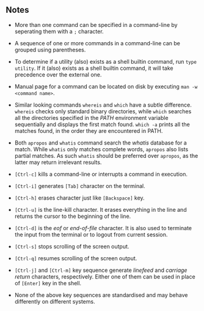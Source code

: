 ## Notes

-   More than one command can be specified in a command-line by seperating them with a `;` character.

-   A sequence of one or more commands in a command-line can be grouped using parentheses.

-   To determine if a utility (also) exists as a shell builtin command, run `type utility`. If it (also) exists as a shell builtin command, it will take precedence over the external one.

-   Manual page for a command can be located on disk by executing `man -w <command name>`.

-   Similar looking commands `whereis` and `which` have a subtle difference. `whereis` checks only standard binary directories, while `which` searches all the directories specified in the _PATH_ environment variable sequentially and displays the first match found. `which -a` prints all the matches found, in the order they are encountered in PATH.

-   Both `apropos` and `whatis` command search the _whatis_ database for a match. While `whatis` only matches complete words, `apropos` also lists partial matches. As such `whatis` should be preferred over `apropos`, as the latter may return irrelevant results.

-   `[Ctrl-c]` kills a command-line or interrupts a command in execution.

-   `[Ctrl-i]` generates `[Tab]` character on the terminal.

-   `[Ctrl-h]` erases character just like `[Backspace]` key.

-   `[Ctrl-u]` is the line-kill character. It erases everything in the line and returns the cursor to the beginning of the line.

-   `[Ctrl-d]` is the _eof_ or _end-of-file_ character. It is also used to terminate the input from the terminal or to logout from current session.

-   `[Ctrl-s]` stops scrolling of the screen output.

-   `[Ctrl-q]` resumes scrolling of the screen output.

-   `[Ctrl-j]` and `[Ctrl-m]` key sequence generate _linefeed_ and _carriage return_ characters, respectively. Either one of them can be used in place of `[Enter]` key in the shell.

-    None of the above key sequences are standardised and may behave differently on different systems.
